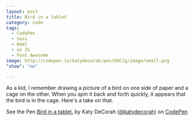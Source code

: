 ```yaml
---
layout: post
title: Bird in a tablet
category: code
tags: 
  - CodePen
  - Sass
  - Haml
  - no JS
  - Font Awesome
image: http://codepen.io/katydecorah/pen/DHCJg/image/small.png
"show": "no"

---
```

As a kid, I remember drawing a picture of a bird on one side of paper and a cage on the other. When you spin it back and forth quickly, it appears that the bird is in the cage. Here's a take on that.
<p data-height="500" data-theme-id="97" data-slug-hash="DHCJg" data-user="katydecorah" data-default-tab="result" class='codepen'>See the Pen <a href='http://codepen.io/katydecorah/pen/DHCJg'>Bird in a tablet.</a> by Katy DeCorah (<a href='http://codepen.io/katydecorah'>@katydecorah</a>) on <a href='http://codepen.io'>CodePen</a></p>
